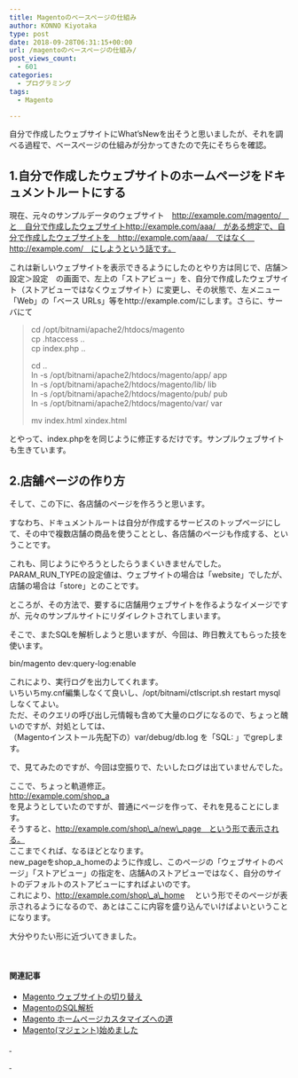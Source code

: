 ```yaml
---
title: Magentoのベースページの仕組み
author: KONNO Kiyotaka
type: post
date: 2018-09-28T06:31:15+00:00
url: /magentoのベースページの仕組み/
post_views_count:
  - 601
categories:
  - プログラミング
tags:
  - Magento

---
```

自分で作成したウェブサイトにWhat&#8217;sNewを出そうと思いましたが、それを調べる過程で、ベースページの仕組みが分かってきたので先にそちらを確認。

## 1.自分で作成したウェブサイトのホームページをドキュメントルートにする

現在、元々のサンプルデータのウェブサイト　http://example.com/magento/　と　自分で作成したウェブサイトhttp://example.com/aaa/　がある想定で、自分で作成したウェブサイトを　http://example.com/aaa/　ではなく　http://example.com/　にしようという話です。

これは新しいウェブサイトを表示できるようにしたのとやり方は同じで、店舗＞設定＞設定　の画面で、左上の「ストアビュー」を、自分で作成したウェブサイト（ストアビューではなくウェブサイト）に変更し、その状態で、左メニュー「Web」の「ベース URLs」等をhttp://example.com/にします。さらに、サーバにて

> cd /opt/bitnami/apache2/htdocs/magento  
> cp .htaccess ..  
> cp index.php ..
> 
> cd ..  
> ln -s /opt/bitnami/apache2/htdocs/magento/app/ app  
> ln -s /opt/bitnami/apache2/htdocs/magento/lib/ lib  
> ln -s /opt/bitnami/apache2/htdocs/magento/pub/ pub  
> ln -s /opt/bitnami/apache2/htdocs/magento/var/ var
> 
> mv index.html xindex.html

とやって、index.phpをを同じように修正するだけです。サンプルウェブサイトも生きています。

## 2.店舗ページの作り方

そして、この下に、各店舗のページを作ろうと思います。

すなわち、ドキュメントルートは自分が作成するサービスのトップページにして、その中で複数店舗の商品を使うこととし、各店舗のページも作成する、ということです。

これも、同じようにやろうとしたらうまくいきませんでした。  
PARAM\_RUN\_TYPEの設定値は、ウェブサイトの場合は「website」でしたが、店舗の場合は「store」とのことです。

ところが、その方法で、要するに店舗用ウェブサイトを作るようなイメージですが、元々のサンプルサイトにリダイレクトされてしまいます。

そこで、またSQLを解析しようと思いますが、今回は、昨日教えてもらった技を使います。

bin/magento dev:query-log:enable

これにより、実行ログを出力してくれます。  
いちいちmy.cnf編集しなくて良いし、/opt/bitnami/ctlscript.sh restart mysql しなくてよい。  
ただ、そのクエリの呼び出し元情報も含めて大量のログになるので、ちょっと醜いのですが、対処としては、  
（Magentoインストール先配下の）var/debug/db.log を「SQL: 」でgrepします。

で、見てみたのですが、今回は空振りで、たいしたログは出ていませんでした。

ここで、ちょっと軌道修正。  
http://example.com/shop_a  
を見ようとしていたのですが、普通にページを作って、それを見ることにします。  
そうすると、http://example.com/shop\_a/new\_page　という形で表示される。  
ここまでくれば、なるほどとなります。  
new\_pageをshop\_a_homeのように作成し、このページの「ウェブサイトのページ」「ストアビュー」の指定を、店舗Aのストアビューではなく、自分のサイトのデフォルトのストアビューにすればよいのです。  
これにより、http://example.com/shop\_a\_home 　という形でそのページが表示されるようになるので、あとはここに内容を盛り込んでいけばよいということになります。

大分やりたい形に近づいてきました。

&nbsp;

#### 関連記事

  * <a href="https://www.programmers-office.ml/2018/09/26/magento-%E3%82%A6%E3%82%A7%E3%83%96%E3%82%B5%E3%82%A4%E3%83%88%E3%81%AE%E5%88%87%E3%82%8A%E6%9B%BF%E3%81%88/" target="_blank" rel="noopener">Magento ウェブサイトの切り替え</a>
  * [MagentoのSQL解析][1]
  * [Magento ホームページカスタマイズへの道][2]
  * [Magento(マジェント)始めました][3]

<u> </u>

<u><span style="color: #669966;"> </span></u>

 [1]: https://www.programmers-office.ml/2018/09/22/magento%E3%81%AEsql%E8%A7%A3%E6%9E%90/
 [2]: https://www.programmers-office.ml/2018/09/22/magento-%e3%83%9b%e3%83%bc%e3%83%a0%e3%83%9a%e3%83%bc%e3%82%b8%e3%82%ab%e3%82%b9%e3%82%bf%e3%83%9e%e3%82%a4%e3%82%ba%e3%81%b8%e3%81%ae%e9%81%93/
 [3]: https://www.programmers-office.ml/2018/09/17/magento%e3%83%9e%e3%82%b8%e3%82%a7%e3%83%b3%e3%83%88%e5%a7%8b%e3%82%81%e3%81%be%e3%81%97%e3%81%9f/